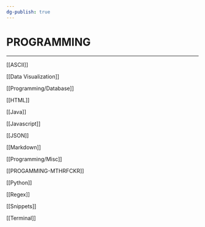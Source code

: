 ```yaml
---
dg-publish: true
---
```


# PROGRAMMING

---

[[ASCII]]

[[Data Visualization]]

[[Programming/Database]]

[[HTML]]

[[Java]]

[[Javascript]]

[[JSON]]

[[Markdown]]

[[Programming/Misc]]

[[PROGAMMING-MTHRFCKR]]

[[Python]]

[[Regex]]

[[Snippets]]

[[Terminal]]
